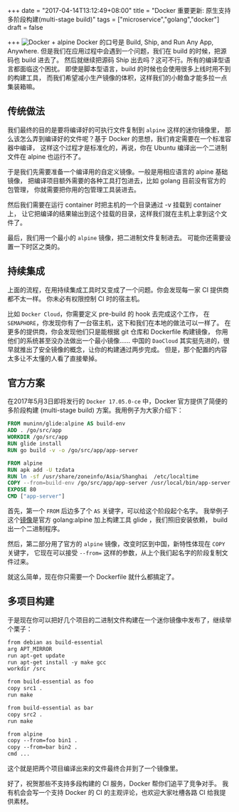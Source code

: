 +++
date = "2017-04-14T13:12:49+08:00"
title = "Docker 重要更新: 原生支持多阶段构建(multi-stage build)"
tags = ["microservice","golang","docker"]
draft = false

+++
![Docker + alpine](https://static.crandom.com/tech/alpine.png)
Docker 的口号是 Build, Ship, and Run Any App, Anywhere.
但是我们在应用过程中会遇到一个问题，我们在 build 的时候，把源码也 build 进去了。
然后就继续把源码 Ship 出去吗？这可不行。所有的编译型语言都面临这个困扰。
即使是脚本型语言，build 的时候也会使用很多上线时用不到的构建工具，
而我们希望减小生产镜像的体积，这样我们的小鲸鱼才能多拉一点集装箱嘛。

## 传统做法

我们最终的目的是要将编译好的可执行文件复制到 `alpine` 这样的迷你镜像里，
那么该怎么弄到编译好的文件呢？基于 Docker 的思想，我们肯定需要在一个标准容器中编译，
这样这个过程才是标准化的，再说，你在 Ubuntu 编译出一个二进制文件在 alpine 也运行不了。

于是我们先需要准备一个编译用的自定义镜像。一般是用相应语言的 alpine 基础镜像，
把编译项目额外需要的各种工具打包进去，比如 golang 目前没有官方的包管理，
你就需要把你用的包管理工具装进去。

然后我们需要在运行 container 时把主机的一个目录通过 -v 挂载到 container上，
让它把编译的结果输出到这个挂载的目录，这样我们就在主机上拿到这个文件了。

最后，我们用一个最小的 `alpine` 镜像，把二进制文件复制进去。
可能你还需要设置一下时区之类的。

## 持续集成

上面的流程，在用持续集成工具时又变成了一个问题。你会发现每一家 CI 提供商都不太一样。
你未必有权限控制 CI 时的宿主机。

比如 `Docker Cloud`，你需要定义 pre-build 的 hook 去完成这个工作，
在 `SEMAPHORE`，你发现你有了一台宿主机，这下和我们在本地的做法可以一样了。
在更多的提供商，你会发现他们只是能根据 git 仓库和 Dockerfile 构建镜像，
你用他们的系统甚至没办法做出一个最小镜像……
中国的 `DaoCloud` 其实挺先进的，很早就推出了安全镜像的概念，让你的构建通过两步完成。
但是，那个配置的内容太多让不太懂的人看了直接晕掉。

## 官方方案

在2017年5月3日即将发行的 `Docker 17.05.0-ce` 中，Docker 官方提供了简便的多阶段构建
(multi-stage build) 方案。我用例子为大家介绍下：

```dockerfile
FROM muninn/glide:alpine AS build-env
ADD . /go/src/app
WORKDIR /go/src/app
RUN glide install
RUN go build -v -o /go/src/app/app-server

FROM alpine
RUN apk add -U tzdata
RUN ln -sf /usr/share/zoneinfo/Asia/Shanghai  /etc/localtime
COPY --from=build-env /go/src/app/app-server /usr/local/bin/app-server
EXPOSE 80
CMD ["app-server"]
```

首先，第一个 `FROM` 后边多了个 `AS` 关键字，可以给这个阶段起个名字。
我举例子这个[镜像](https://github.com/hyacinthus/docker-glide/blob/master/Dockerfile.alpine)是官方
 golang:alpine 加上构建工具 glide ，我们照旧安装依赖， build 出一个二进制程序。

然后，第二部分用了官方的 `alpine` 镜像，改变时区到中国，新特性体现在 `COPY` 关键字，
它现在可以接受 `--from=` 这样的参数，从上个我们起名字的阶段复制文件过来。

就这么简单，现在你只需要一个 Dockerfile 就什么都搞定了。

## 多项目构建

于是现在你可以把好几个项目的二进制文件构建在一个迷你镜像中发布了，继续举个栗子：

```dockerfile
from debian as build-essential
arg APT_MIRROR
run apt-get update
run apt-get install -y make gcc
workdir /src

from build-essential as foo
copy src1 .
run make

from build-essential as bar
copy src2 .
run make

from alpine
copy --from=foo bin1 .
copy --from=bar bin2 .
cmd ...
```

这个就是把两个项目编译出来的文件最终合并到了一个镜像里。

好了，祝贺那些不支持多段构建的 CI 服务，Docker 帮你们追平了竞争对手。
我有机会会写一个支持 Docker 的 CI 的主观评论，也欢迎大家吐槽各路 CI 给我提供素材。

